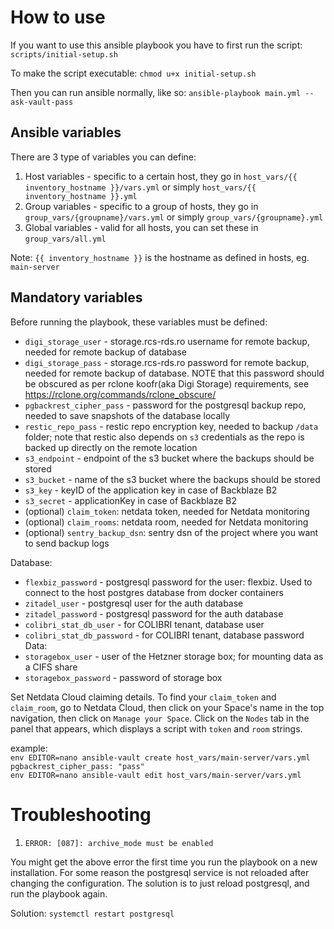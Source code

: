# How to use

If you want to use this ansible playbook you have to first run the script: `scripts/initial-setup.sh`

To make the script executable:
`chmod u+x initial-setup.sh`

Then you can run ansible normally, like so:
`ansible-playbook main.yml --ask-vault-pass`

## Ansible variables

There are 3 type of variables you can define:

1. Host variables - specific to a certain host, they go in 
`host_vars/{{ inventory_hostname }}/vars.yml` or simply `host_vars/{{ inventory_hostname }}.yml`
2. Group variables - specific to a group of hosts, they go in 
`group_vars/{groupname}/vars.yml` or simply `group_vars/{groupname}.yml`
3. Global variables - valid for all hosts, you can set these in `group_vars/all.yml`

Note: `{{ inventory_hostname }}` is the hostname as defined in hosts, eg. `main-server`

## Mandatory variables

Before running the playbook, these variables must be defined:

- `digi_storage_user` - storage.rcs-rds.ro username for remote backup, needed for remote backup of database
- `digi_storage_pass` - storage.rcs-rds.ro password for remote backup, needed for remote backup of database.
NOTE that this password should be obscured as per rclone koofr(aka Digi Storage) requirements, see https://rclone.org/commands/rclone_obscure/
- `pgbackrest_cipher_pass` - password for the postgresql backup repo, needed to save snapshots of the database locally
- `restic_repo_pass` - restic repo encryption key, needed to backup `/data` folder; note that 
restic also depends on `s3` credentials as the repo is backed up directly on the remote location
- `s3_endpoint` - endpoint of the s3 bucket where the backups should be stored
- `s3_bucket` - name of the s3 bucket where the backups should be stored
- `s3_key` - keyID of the application key in case of Backblaze B2
- `s3_secret` - applicationKey in case of Backblaze B2
- (optional) `claim_token`: netdata token, needed for Netdata monitoring
- (optional) `claim_rooms`: netdata room, needed for Netdata monitoring
- (optional) `sentry_backup_dsn`: sentry dsn of the project where you want to send backup logs

Database:
- `flexbiz_password` - postgresql password for the user: flexbiz. Used to connect to the host postgres database from docker containers
- `zitadel_user` - postgresql user for the auth database
- `zitadel_password` - postgresql password for the auth database
- `colibri_stat_db_user` - for COLIBRI tenant, database user
- `colibri_stat_db_password` - for COLIBRI tenant, database password
Data:
- `storagebox_user` - user of the Hetzner storage box; for mounting data as a CIFS share
- `storagebox_password` - password of storage box

Set Netdata Cloud claiming details. To find your `claim_token` and
`claim_room`, go to Netdata Cloud, then click on your Space's name in the top
navigation, then click on `Manage your Space`. Click on the `Nodes` tab in the
panel that appears, which displays a script with `token` and `room` strings.

example: <br>
`env EDITOR=nano ansible-vault create host_vars/main-server/vars.yml` <br>
`pgbackrest_cipher_pass: "pass"` <br>
`env EDITOR=nano ansible-vault edit host_vars/main-server/vars.yml` <br>

# Troubleshooting

1. `ERROR: [087]: archive_mode must be enabled`

You might get the above error the first time you run the playbook on a new installation. For some reason the postgresql service is not reloaded after changing the configuration. The solution is to just reload postgresql, and run the playbook again.

Solution: `systemctl restart postgresql`